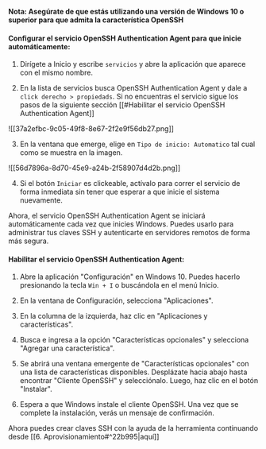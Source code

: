 **Nota: Asegúrate de que estás utilizando una versión de Windows 10 o superior para que admita la característica OpenSSH**

#### Configurar el servicio OpenSSH Authentication Agent para que inicie automáticamente:

1. Dirígete a Inicio y escribe `servicios` y abre la aplicación que aparece con el mismo nombre.

2. En la lista de servicios busca OpenSSH Authentication Agent y dale a `click derecho > propiedads`. Si no encuentras el servicio sigue los pasos de la siguiente sección [[#Habilitar el servicio OpenSSH Authentication Agent]]

![[37a2efbc-9c05-49f8-8e67-2f2e9f56db27.png]]

3. En la ventana que emerge, elige en `Tipo de inicio: Automatico` tal cual como se muestra en la imagen.

![[56d7896a-8d70-45e9-a24b-2f58907d4d2b.png]]

4. Si el botón `Iniciar` es clickeable, actívalo para correr el servicio de forma inmediata sin tener que esperar a que inicie el sistema nuevamente.

Ahora, el servicio OpenSSH Authentication Agent se iniciará automáticamente cada vez que inicies Windows. Puedes usarlo para administrar tus claves SSH y autenticarte en servidores remotos de forma más segura.

#### Habilitar el servicio OpenSSH Authentication Agent:

1. Abre la aplicación "Configuración" en Windows 10. Puedes hacerlo presionando la tecla `Win + I` o buscándola en el menú Inicio.

2. En la ventana de Configuración, selecciona "Aplicaciones".

3. En la columna de la izquierda, haz clic en "Aplicaciones y características".

4. Busca e ingresa a la opción "Características opcionales" y selecciona "Agregar una característica".

5. Se abrirá una ventana emergente de "Características opcionales" con una lista de características disponibles. Desplázate hacia abajo hasta encontrar "Cliente OpenSSH" y selecciónalo. Luego, haz clic en el botón "Instalar".

6. Espera a que Windows instale el cliente OpenSSH. Una vez que se complete la instalación, verás un mensaje de confirmación.

Ahora puedes crear claves SSH con la ayuda de la herramienta continuando desde [[6. Aprovisionamiento#^22b995|aquí]]